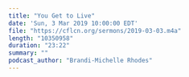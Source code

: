 ```yaml
---
title: "You Get to Live"
date: 'Sun, 3 Mar 2019 10:00:00 EDT'
file: "https://cflcn.org/sermons/2019-03-03.m4a"
length: "10350958"
duration: "23:22"
summary: ""
podcast_author: "Brandi-Michelle Rhodes"
---
```

